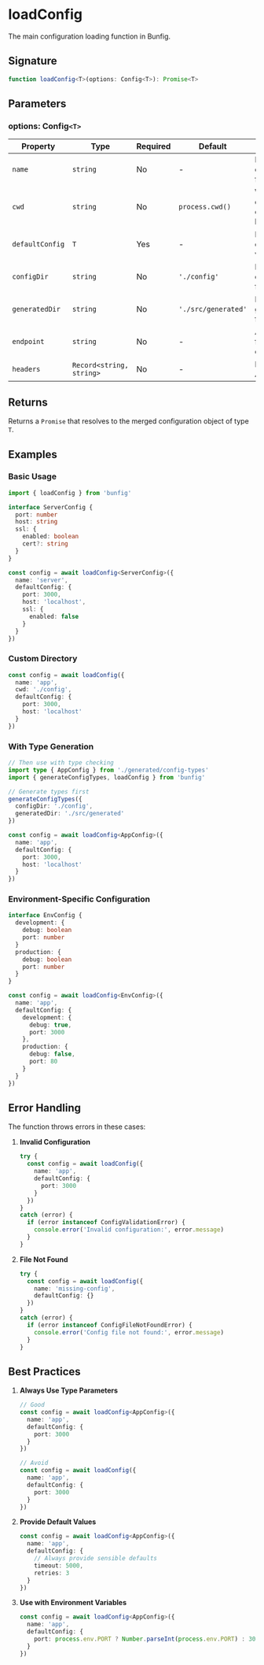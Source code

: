 # loadConfig

The main configuration loading function in Bunfig.

## Signature

```ts
function loadConfig<T>(options: Config<T>): Promise<T>
```

## Parameters

### options: Config`<T>`

| Property | Type | Required | Default | Description |
|----------|------|----------|---------|-------------|
| `name` | `string` | No | - | Name of the configuration file |
| `cwd` | `string` | No | `process.cwd()` | Working directory for config lookup |
| `defaultConfig` | `T` | Yes | - | Default configuration values |
| `configDir` | `string` | No | `'./config'` | Directory for configuration files |
| `generatedDir` | `string` | No | `'./src/generated'` | Directory for generated files |
| `endpoint` | `string` | No | - | API endpoint for browser environments |
| `headers` | `Record<string, string>` | No | - | Headers for API requests |

## Returns

Returns a `Promise` that resolves to the merged configuration object of type `T`.

## Examples

### Basic Usage

```typescript
import { loadConfig } from 'bunfig'

interface ServerConfig {
  port: number
  host: string
  ssl: {
    enabled: boolean
    cert?: string
  }
}

const config = await loadConfig<ServerConfig>({
  name: 'server',
  defaultConfig: {
    port: 3000,
    host: 'localhost',
    ssl: {
      enabled: false
    }
  }
})
```

### Custom Directory

```typescript
const config = await loadConfig({
  name: 'app',
  cwd: './config',
  defaultConfig: {
    port: 3000,
    host: 'localhost'
  }
})
```

### With Type Generation

```typescript
// Then use with type checking
import type { AppConfig } from './generated/config-types'
import { generateConfigTypes, loadConfig } from 'bunfig'

// Generate types first
generateConfigTypes({
  configDir: './config',
  generatedDir: './src/generated'
})

const config = await loadConfig<AppConfig>({
  name: 'app',
  defaultConfig: {
    port: 3000,
    host: 'localhost'
  }
})
```

### Environment-Specific Configuration

```typescript
interface EnvConfig {
  development: {
    debug: boolean
    port: number
  }
  production: {
    debug: boolean
    port: number
  }
}

const config = await loadConfig<EnvConfig>({
  name: 'app',
  defaultConfig: {
    development: {
      debug: true,
      port: 3000
    },
    production: {
      debug: false,
      port: 80
    }
  }
})
```

## Error Handling

The function throws errors in these cases:

1. **Invalid Configuration**

   ```typescript
   try {
     const config = await loadConfig({
       name: 'app',
       defaultConfig: {
         port: 3000
       }
     })
   }
   catch (error) {
     if (error instanceof ConfigValidationError) {
       console.error('Invalid configuration:', error.message)
     }
   }
   ```

2. **File Not Found**

   ```typescript
   try {
     const config = await loadConfig({
       name: 'missing-config',
       defaultConfig: {}
     })
   }
   catch (error) {
     if (error instanceof ConfigFileNotFoundError) {
       console.error('Config file not found:', error.message)
     }
   }
   ```

## Best Practices

1. **Always Use Type Parameters**

   ```typescript
   // Good
   const config = await loadConfig<AppConfig>({
     name: 'app',
     defaultConfig: {
       port: 3000
     }
   })

   // Avoid
   const config = await loadConfig({
     name: 'app',
     defaultConfig: {
       port: 3000
     }
   })
   ```

2. **Provide Default Values**

   ```typescript
   const config = await loadConfig<AppConfig>({
     name: 'app',
     defaultConfig: {
       // Always provide sensible defaults
       timeout: 5000,
       retries: 3
     }
   })
   ```

3. **Use with Environment Variables**

   ```typescript
   const config = await loadConfig<AppConfig>({
     name: 'app',
     defaultConfig: {
       port: process.env.PORT ? Number.parseInt(process.env.PORT) : 3000
     }
   })
   ```

